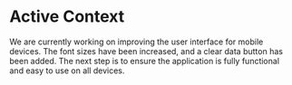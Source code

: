 # Active Context

We are currently working on improving the user interface for mobile devices. The font sizes have been increased, and a clear data button has been added. The next step is to ensure the application is fully functional and easy to use on all devices.
